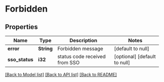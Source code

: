 # Forbidden

## Properties
Name | Type | Description | Notes
------------ | ------------- | ------------- | -------------
**error** | **String** | Forbidden message | [default to null]
**sso_status** | **i32** | status code received from SSO | [optional] [default to null]

[[Back to Model list]](../README.md#documentation-for-models) [[Back to API list]](../README.md#documentation-for-api-endpoints) [[Back to README]](../README.md)


